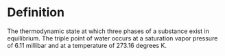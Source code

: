# Definition

The thermodynamic state at which three phases of a substance exist in
equilibrium. The triple point of water occurs at a saturation vapor
pressure of 6.11 millibar and at a temperature of 273.16 degrees K.
